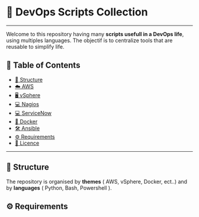 # 🚀 DevOps Scripts Collection
---
Welcome to this repository having many **scripts usefull in a DevOps life**, using multiples languages.
The objectif is to centralize tools that are reusable to simplify life.

## 📑 Table of Contents
- [📂 Structure](#-Structure)
- [☁️ AWS](#️-AWS)
- [🖥️ vSphere](#️-vSphere)
- [💻 Nagios](#-Nagios)
- [💻 ServiceNow](#-ServiceNow)
- [🐳 Docker](#-Docker)
- [🛠 Ansible](#-Ansible)
- [⚙️ Requirements](#-Requirements)
- [📜 Licence](#-Licence)

---

## 📂 Structure 

The repository is organised by **themes** ( AWS, vSphere, Docker, ect..) and by **languages** ( Python, Bash, Powershell ).

## ⚙️ Requirements
